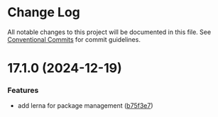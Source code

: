 # Change Log

All notable changes to this project will be documented in this file.
See [Conventional Commits](https://conventionalcommits.org) for commit guidelines.

# 17.1.0 (2024-12-19)


### Features

* add lerna for package management ([b75f3e7](https://github.com/danda-panda-bytes/devcrate/commit/b75f3e7a414d7e7b02df9de17529212ae14f9169))
